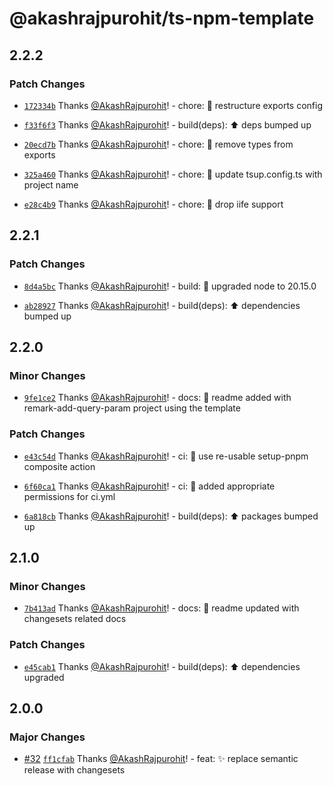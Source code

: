 # @akashrajpurohit/ts-npm-template

## 2.2.2

### Patch Changes

- [`172334b`](https://github.com/AkashRajpurohit/ts-npm-template/commit/172334b290295d844a821233fa068b7049bd149b) Thanks [@AkashRajpurohit](https://github.com/AkashRajpurohit)! - chore: :truck: restructure exports config

- [`f33f6f3`](https://github.com/AkashRajpurohit/ts-npm-template/commit/f33f6f347c84e95340d6488b34680fb3e4f1395c) Thanks [@AkashRajpurohit](https://github.com/AkashRajpurohit)! - build(deps): :arrow_up: deps bumped up

- [`20ecd7b`](https://github.com/AkashRajpurohit/ts-npm-template/commit/20ecd7b9b0e98afc2372a0134437e39c5d901a32) Thanks [@AkashRajpurohit](https://github.com/AkashRajpurohit)! - chore: :wrench: remove types from exports

- [`325a460`](https://github.com/AkashRajpurohit/ts-npm-template/commit/325a4606f09e97bd12be026afe80ff727e8e75f3) Thanks [@AkashRajpurohit](https://github.com/AkashRajpurohit)! - chore: :wrench: update tsup.config.ts with project name

- [`e28c4b9`](https://github.com/AkashRajpurohit/ts-npm-template/commit/e28c4b9b7cf5df50815037d8b0e34a7584a03eb5) Thanks [@AkashRajpurohit](https://github.com/AkashRajpurohit)! - chore: :wrench: drop iife support

## 2.2.1

### Patch Changes

- [`8d4a5bc`](https://github.com/AkashRajpurohit/ts-npm-template/commit/8d4a5bc738a430643b76ebee1370e6ae13dd9e6f) Thanks [@AkashRajpurohit](https://github.com/AkashRajpurohit)! - build: :wrench: upgraded node to 20.15.0

- [`ab28927`](https://github.com/AkashRajpurohit/ts-npm-template/commit/ab28927d437a2cfbd58ef7af44b80d3219a5ec15) Thanks [@AkashRajpurohit](https://github.com/AkashRajpurohit)! - build(deps): :arrow_up: dependencies bumped up

## 2.2.0

### Minor Changes

- [`9fe1ce2`](https://github.com/AkashRajpurohit/ts-npm-template/commit/9fe1ce296ad4d338ec216e4df1a7b8b0cc019b6b) Thanks [@AkashRajpurohit](https://github.com/AkashRajpurohit)! - docs: :memo: readme added with remark-add-query-param project using the template

### Patch Changes

- [`e43c54d`](https://github.com/AkashRajpurohit/ts-npm-template/commit/e43c54d55ca2abcbfb807f1f36193671e454435a) Thanks [@AkashRajpurohit](https://github.com/AkashRajpurohit)! - ci: :wrench: use re-usable setup-pnpm composite action

- [`6f60ca1`](https://github.com/AkashRajpurohit/ts-npm-template/commit/6f60ca127aa748aaa13687b7349664b29b0bd11c) Thanks [@AkashRajpurohit](https://github.com/AkashRajpurohit)! - ci: :wrench: added appropriate permissions for ci.yml

- [`6a818cb`](https://github.com/AkashRajpurohit/ts-npm-template/commit/6a818cbbcfec3adefa780416e0de64555b0e5be8) Thanks [@AkashRajpurohit](https://github.com/AkashRajpurohit)! - build(deps): :arrow_up: packages bumped up

## 2.1.0

### Minor Changes

- [`7b413ad`](https://github.com/AkashRajpurohit/ts-npm-template/commit/7b413ad8ee842bfd1bc9cd1a5f33804b7e54d305) Thanks [@AkashRajpurohit](https://github.com/AkashRajpurohit)! - docs: :memo: readme updated with changesets related docs

### Patch Changes

- [`e45cab1`](https://github.com/AkashRajpurohit/ts-npm-template/commit/e45cab108ff593f928272a1b170e9e91ec451388) Thanks [@AkashRajpurohit](https://github.com/AkashRajpurohit)! - build(deps): :arrow_up: dependencies upgraded

## 2.0.0

### Major Changes

- [#32](https://github.com/AkashRajpurohit/ts-npm-template/pull/32) [`ff1cfab`](https://github.com/AkashRajpurohit/ts-npm-template/commit/ff1cfaba0668f6ff342bfe47efde8ab770ddc984) Thanks [@AkashRajpurohit](https://github.com/AkashRajpurohit)! - feat: :sparkles: replace semantic release with changesets
